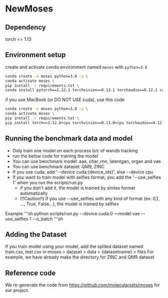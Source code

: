 # NewMoses


## Dependency
torch <= 1.13

## Environment setup
create and activate conda environment named ```moses``` with ```python=3.8```
```sh
conda create -n moses python=3.8 -y \
conda activate moses \
pip install -r requirements.txt \
conda install pytorch==1.12.1 torchvision==0.13.1 torchaudio==0.12.1 cudatoolkit=11.3 -c pytorch
```

if you use MacBook (or DO NOT USE cuda), use this code
```sh
conda create -n moses python=3.8 -y \
conda activate moses \
pip install -r requirements.txt \
pip install torch==1.12.0+cpu torchvision==0.13.0+cpu torchaudio==0.12.0 --extra-index-url https://download.pytorch.org/whl/cpu
```

## Running the benchmark data and model
- Only train one model on each process b/c of wandb tracking
- run the below code for training the model
- You can use benchmark model: aae, char_rnn, latentgan, organ and vae
- You can use benchmark dataset: QM9, ZINC
- If you use cuda, add '--device cuda:{device_idx}', else --device cpu
- If you want to train model with selfies format, you add the '--use_selfies 1' when you run the scripts/run.py
    - if you don't add it, the model is trained by smiles format automatically
    - (!!Caution!!) if you use --use_selfies with any kind of format (ex: 0,1, ..., True, False...), the model is trained by selfies

Example
'''sh
python scripts/run.py --device cuda:0 —model vae --use_selfies 1 --n_batch
'''sh


## Adding the Dataset
If you train model using your model, add the splited dataset named train.csv, test.csv in moses > dataset > data > {datasetname} > files
For example, we have already make the directory for ZINC and QM9 dataset


## Reference code
We re-generate the code from https://github.com/molecularsets/moses for our project.


